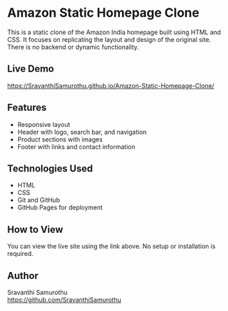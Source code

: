 # Amazon Static Homepage Clone

This is a static clone of the Amazon India homepage built using HTML and CSS. It focuses on replicating the layout and design of the original site. There is no backend or dynamic functionality.

## Live Demo

https://SravanthiSamurothu.github.io/Amazon-Static-Homepage-Clone/

## Features

- Responsive layout
- Header with logo, search bar, and navigation
- Product sections with images
- Footer with links and contact information

## Technologies Used

- HTML
- CSS
- Git and GitHub
- GitHub Pages for deployment

## How to View

You can view the live site using the link above. No setup or installation is required.

## Author

Sravanthi Samurothu  
https://github.com/SravanthiSamurothu